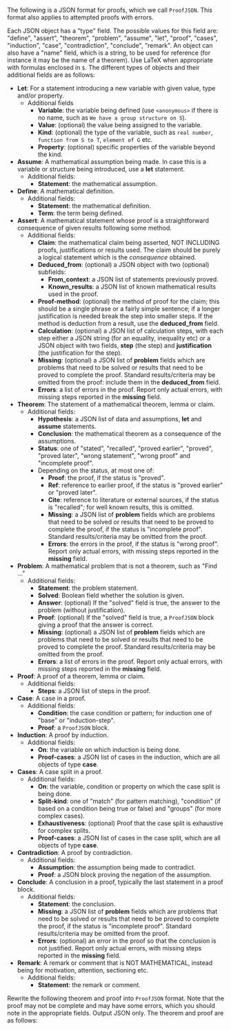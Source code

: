 The following is a JSON format for proofs, which we call `ProofJSON`. This format also applies to attempted proofs with errors.

Each JSON object has a "type" field. The possible values for this field are: "define", "assert", "theorem", "problem", "assume", "let", "proof", "cases", "induction", "case", "contradiction",   "conclude", "remark". An object can also have a "name" field, which is a string, to be used for reference (for instance it may be the name of a theorem). Use LaTeX when appropriate with formulas enclosed in `$`. The different types of objects and their additional fields are as follows:

* **Let**: For a statement introducing a new variable with given value, type and/or property.
  * Additional fields 
    * **Variable**: the variable being defined (use `<anonymous>` if there is no name, such as `We have a group structure on S`).
    * **Value**: (optional) the value being assigned to the variable.
    * **Kind**: (optional) the type of the variable, such as `real number`, `function from S to T`, `element of G` etc.
    * **Property**: (optional) specific properties of the variable beyond the kind.
* **Assume**: A mathematical assumption being made. In case this is a variable or structure being introduced, use a **let** statement.
  * Additional fields: 
    * **Statement**: the mathematical assumption.
* **Define**: A mathematical definition.
  * Additional fields: 
    * **Statement**: the mathematical definition.
    * **Term**: the term being defined.
* **Assert**: A mathematical statement whose proof is a straightforward consequence of given results following some method.
  * Additional fields: 
    * **Claim**: the mathematical claim being asserted, NOT INCLUDING proofs, justifications or results used. The claim should be purely a logical statement which is the *consequence* obtained.
    * **Deduced_from**: (optional) a JSON object with two (optional) subfields:
      * **From_context**: a JSON list of statements previously proved.
      * **Known_results**: a JSON list of known mathematical results used in the proof.
    * **Proof-method**: (optional) the method of proof for the claim; this should be a single phrase or a fairly simple sentence; if a longer justification is needed break the step into smaller steps. If the method is deduction from a result, use the **deduced_from** field.
    * **Calculation**: (optional) a JSON list of calculation steps, with each step either a JSON string (for an equality, inequality etc) or a JSON object with two fields, **step** (the step) and **justification** (the justification for the step).
    * **Missing**: (optional) a JSON list of **problem** fields which are problems that need to be solved or results that need to be proved to complete the proof. Standard results/criteria may be omitted from the proof: include them in the **deduced_from** field.
    * **Errors**: a list of errors in the proof. Report only actual errors, with missing steps reported in the **missing** field.
* **Theorem**: The statement of a mathematical theorem, lemma or claim.
  * Additional fields: 
    * **Hypothesis**: a JSON list of data and assumptions, **let** and **assume** statements.
    * **Conclusion**: the mathematical theorem as a consequence of the assumptions.
    * **Status**: one of "stated", "recalled", "proved earlier", "proved", "proved later", "wrong statement", "wrong proof" and "incomplete proof".
    * Depending on the status, at most one of:
      * **Proof**: the proof, if the status is "proved".
      * **Ref**: reference to earlier proof, if the status is "proved earlier" or "proved later".
      * **Cite**: reference to literature or external sources, if the status is "recalled"; for well known results, this is omitted.
      * **Missing**: a JSON list of **problem** fields which are problems that need to be solved or results that need to be proved to complete the proof, if the status is "incomplete proof". Standard results/criteria may be omitted from the proof.  
      * **Errors**: the errors in the proof, if the status is "wrong proof". Report only actual errors, with missing steps reported in the **missing** field.
* **Problem**: A mathematical problem that is not a theorem, such as "Find ..."
  * Additional fields: 
    * **Statement**: the problem statement.
    * **Solved**: Boolean field whether the solution is given.
    * **Answer**: (optional) If the "solved" field is true, the answer to the problem (without justification).
    * **Proof**: (optional) If the "solved" field is true, a `ProofJSON` block giving a proof that the answer is correct.
    * **Missing**: (optional) a JSON list of **problem** fields which are problems that need to be solved or results that need to be proved to complete the proof. Standard results/criteria may be omitted from the proof.
    * **Errors**: a list of errors in the proof. Report only actual errors, with missing steps reported in the **missing** field.
* **Proof**: A proof of a theorem, lemma or claim.
  * Additional fields: 
    * **Steps**: a JSON list of steps in the proof.
* **Case**: A case in a proof.
  * Additional fields: 
    * **Condition**: the case condition or pattern; for induction one of "base" or "induction-step".
    * **Proof**: a `ProofJSON` block. 
* **Induction**: A proof by induction.
  * Additional fields: 
    * **On**: the variable on which induction is being done.
    * **Proof-cases**: a JSON list of cases in the induction, which are all objects of type **case**.
* **Cases**: A case split in a proof.
  * Additional fields: 
    * **On**: the variable, condition or property on which the case split is being done.
    * **Split-kind**: one of "match" (for pattern matching), "condition" (if based on a condition being true or false) and "groups" (for more complex cases).
    * **Exhaustiveness**: (optional) Proof that the case split is exhaustive for complex splits. 
    * **Proof-cases**: a JSON list of cases in the case split, which are all objects of type **case**.
* **Contradiction**: A proof by contradiction.
  * Additional fields: 
    * **Assumption**: the assumption being made to contradict.
    * **Proof**: a JSON block proving the negation of the assumption.
* **Conclude**: A conclusion in a proof, typically the last statement in a proof block.
  * Additional fields: 
    * **Statement**: the conclusion.
    * **Missing**: a JSON list of **problem** fields which are problems that need to be solved or results that need to be proved to complete the proof, if the status is "incomplete proof". Standard results/criteria may be omitted from the proof.  
    * **Errors**: (optional) an error in the proof so that the conclusion is not justified. Report only actual errors, with missing steps reported in the **missing** field.
* **Remark**: A remark or comment that is NOT MATHEMATICAL, instead being for motivation, attention, sectioning etc.
  * Additional fields: 
    * **Statement**: the remark or comment.

Rewrite the following theorem and proof into `ProofJSON` format. Note that the proof may not be complete and may have some errors, which you should note in the appropriate fields. Output JSON only. The theorem and proof are as follows:
